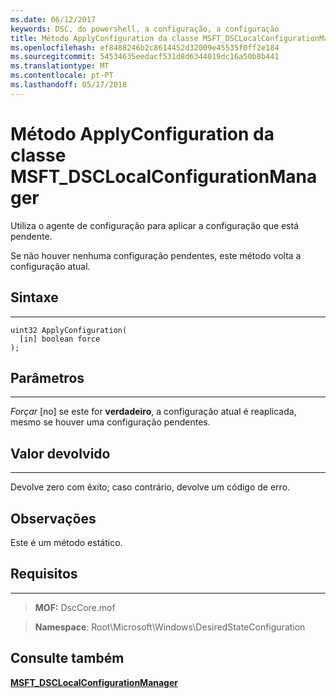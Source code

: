 ```yaml
---
ms.date: 06/12/2017
keywords: DSC, do powershell, a configuração, a configuração
title: Método ApplyConfiguration da classe MSFT_DSCLocalConfigurationManager
ms.openlocfilehash: ef8488246b2c8614452d32009e45535f0ff2e184
ms.sourcegitcommit: 54534635eedacf531d8d6344019dc16a50b8b441
ms.translationtype: MT
ms.contentlocale: pt-PT
ms.lasthandoff: 05/17/2018
---
```

# <a name="applyconfiguration-method-of-the-msftdsclocalconfigurationmanager-class"></a>Método ApplyConfiguration da classe MSFT_DSCLocalConfigurationManager

Utiliza o agente de configuração para aplicar a configuração que está pendente.

Se não houver nenhuma configuração pendentes, este método volta a configuração atual.


## <a name="syntax"></a>Sintaxe
------

```mof
uint32 ApplyConfiguration(
  [in] boolean force
);
```

## <a name="parameters"></a>Parâmetros
----------

*Forçar* \[no\] se este for **verdadeiro**, a configuração atual é reaplicada, mesmo se houver uma configuração pendentes.

## <a name="return-value"></a>Valor devolvido
------------

Devolve zero com êxito; caso contrário, devolve um código de erro.

## <a name="remarks"></a>Observações

Este é um método estático.

## <a name="requirements"></a>Requisitos
------------
>**MOF:** DscCore.mof

>**Namespace**: Root\Microsoft\Windows\DesiredStateConfiguration


## <a name="see-also"></a>Consulte também


[**MSFT_DSCLocalConfigurationManager**](msft-dsclocalconfigurationmanager.md)